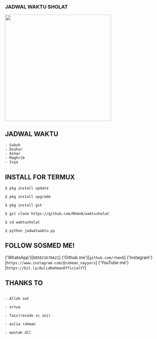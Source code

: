 ### JADWAL WAKTU SHOLAT ###

<img src="https://encrypted-tbn0.gstatic.com/images?q=tbn:ANd9GcThwA_xePffUcd8rAdK-qxdPlOWo-XjDTXWS7mbkMR4CQrybITeLXNxODc&s=10" width="350" height="350">


## JADWAL WAKTU
```
- Subuh
- Dzuhur
- Ashar
- Maghrib
- Isya
```



## INSTALL FOR TERMUX
```
$ pkg install update

$ pkg install upgrade

$ pkg install git

$ git clone https://github.com/Rhmn8/waktusholat

$ cd waktusholat

$ python jadwalwaktu.py
```


## FOLLOW SOSMED ME!

('WhatsApp')[`085821676621`]
('Github me')[`github.com/rhmn8`]
('Instagram')[`https://www.instagram.com/@rahman_nayyers`]
('YouTube me')[`https://bit.ly/AuliaRahmanOfficialYT`]



## THANKS TO
```

- Allah swt

- ortua

- fais(recode sc ini)

- aulia rahman

- mastah dll

```
